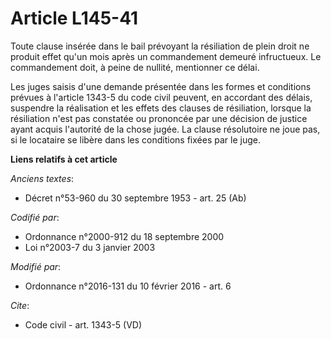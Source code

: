 # Article L145-41

Toute clause insérée dans le bail prévoyant la résiliation de plein droit ne produit effet qu'un mois après un commandement
demeuré infructueux. Le commandement doit, à peine de nullité, mentionner ce délai. 

Les juges saisis d'une demande présentée dans les formes et conditions prévues à l'article 1343-5 du code civil peuvent, en
accordant des délais, suspendre la réalisation et les effets des clauses de résiliation, lorsque la résiliation n'est pas
constatée ou prononcée par une décision de justice ayant acquis l'autorité de la chose jugée. La clause résolutoire ne joue
pas, si le locataire se libère dans les conditions fixées par le juge.

**Liens relatifs à cet article**

_Anciens textes_:

  - Décret n°53-960 du 30 septembre 1953 - art. 25 (Ab)

_Codifié par_:

  - Ordonnance n°2000-912 du 18 septembre 2000
  - Loi n°2003-7 du 3 janvier 2003

_Modifié par_:

  - Ordonnance n°2016-131 du 10 février 2016 - art. 6

_Cite_:

  - Code civil - art. 1343-5 (VD)
